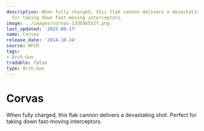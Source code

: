 ```yaml
---
description: When fully charged, this flak cannon delivers a devastating shot. Perfect
  for taking down fast-moving interceptors.
image: ../images/corvas-13db9b551f.png
last_updated: '2025-09-17'
name: Corvas
release_date: '2014-10-24'
source: WFCD
tags:
- Arch-Gun
tradable: false
type: Arch-Gun
---
```


# Corvas

When fully charged, this flak cannon delivers a devastating shot. Perfect for taking down fast-moving interceptors.

